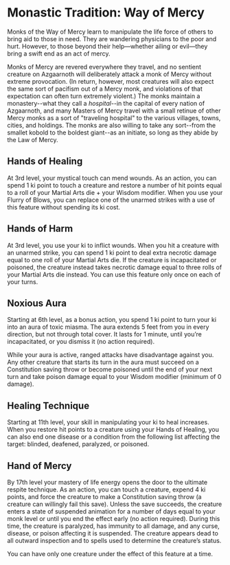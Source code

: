 # Monastic Tradition: Way of Mercy
Monks of the Way of Mercy learn to manipulate the life force of others to bring aid to those in need. They are wandering physicians to the poor and hurt. However, to those beyond their help—whether ailing or evil—they bring a swift end as an act of mercy.

Monks of Mercy are revered everywhere they travel, and no sentient creature on Azgaarnoth will deliberately attack a monk of Mercy without extreme provocation. (In return, however, most creatures will also expect the same sort of pacifism out of a Mercy monk, and violations of that expectation can often turn extremely violent.) The monks maintain a monastery--what they call a *hospital*--in the capital of every nation of Azgaarnoth, and many Masters of Mercy travel with a small retinue of other Mercy monks as a sort of "traveling hospital" to the various villages, towns, cities, and holdings. The monks are also willing to take any sort--from the smallet kobold to the boldest giant--as an initiate, so long as they abide by the Law of Mercy.

## Hands of Healing
At 3rd level, your mystical touch can mend wounds. As an action, you can spend 1 ki point to touch a creature and restore a number of hit points equal to a roll of your Martial Arts die + your Wisdom modifier. When you use your Flurry of Blows, you can replace one of the unarmed strikes with a use of this feature without spending its ki cost.

## Hands of Harm
At 3rd level, you use your ki to inflict wounds. When you hit a creature with an unarmed strike, you can spend 1 ki point to deal extra necrotic damage equal to one roll of your Martial Arts die. If the creature is incapacitated or poisoned, the creature instead takes necrotic damage equal to three rolls of your Martial Arts die instead. You can use this feature only once on each of your turns.

## Noxious Aura
Starting at 6th level, as a bonus action, you spend 1 ki point to turn your ki into an aura of toxic miasma. The aura extends 5 feet from you in every direction, but not through total cover. It lasts for 1 minute, until you’re incapacitated, or you dismiss it (no action required).

While your aura is active, ranged attacks have disadvantage against you. Any other creature that starts its turn in the aura must succeed on a Constitution saving throw or become poisoned until the end of your next turn and take poison damage equal to your Wisdom modifier (minimum of 0 damage).

## Healing Technique
Starting at 11th level, your skill in manipulating your ki to heal increases. When you restore hit points to a creature using your Hands of Healing, you can also end one disease or a condition from the following list affecting the target: blinded, deafened, paralyzed, or poisoned.

## Hand of Mercy
By 17th level your mastery of life energy opens the door to the ultimate respite technique. As an action, you can touch a creature, expend 4 ki points, and force the creature to make a Constitution saving throw (a creature can willingly fail this save). Unless the save succeeds, the creature enters a state of suspended animation for a number of days equal to your monk level or until you end the effect early (no action required). During this time, the creature is paralyzed, has immunity to all damage, and any curse, disease, or poison affecting it is suspended. The creature appears dead to all outward inspection and to spells used to determine the creature’s status.

You can have only one creature under the effect of this feature at a time.
